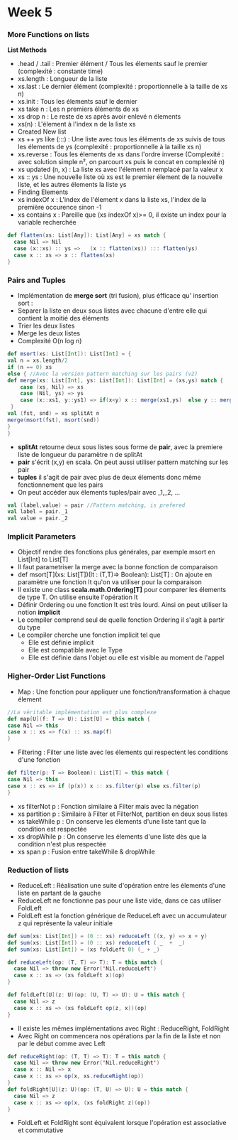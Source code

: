 # Week 5
###
### More Functions on lists

**List Methods**
- .head / .tail : Premier élément / Tous les élements sauf le premier (complexité : constante time)
- xs.length : Longueur de la liste
- xs.last  : Le dernier élément (complexité : proportionnelle à la taille de xs n)
- xs.init  : Tous les élements sauf le dernier
- xs take n : Les n premiers éléments de xs
- xs drop n : Le reste de xs après avoir enlevé n élements
- xs(n)  : L'élement à l'index n de la liste xs
- Created New list
- xs ++ ys  like (:::) : Une liste avec tous les éléments de xs suivis de tous les élements de ys (complexité : proportionnelle à la taille xs n)
- xs.reverse  : Tous les élements de xs dans l'ordre inverse (Complexité : avec solution simple n², on parcourt xs puis le concat en complexité n)
- xs updated (n, x) : La liste xs avec l'élement n remplacé par la valeur x
- xs :: ys : Une nouvelle liste où xs est le premier élement de la nouvelle liste, et les autres élements la liste ys
- Finding Elements
- xs indexOf x  : L'index de l'élement x dans la liste xs, l'index de la première occurence sinon -1
- xs contains x :  Pareille que (xs indexOf x)>= 0, il existe un index pour la variable recherchée

```Scala
def flatten(xs: List[Any]): List[Any] = xs match {
  case Nil => Nil
  case (x::xs) :: ys =>   (x :: flatten(xs)) ::: flatten(ys)
  case x :: xs => x :: flatten(xs)
}
```

### Pairs and Tuples

- Implémentation de **merge sort** (tri fusion), plus éfficace qu' insertion sort :
- Separer la liste en deux sous listes avec chacune d'entre elle qui contient la moitié des éléments
- Trier les deux listes
- Merge les deux listes
- Complexité O(n log n)
```Scala
def msort(xs: List[Int]): List[Int] = {
val n = xs.length/2
if (n == 0) xs
else { //Avec la version pattern matching sur les pairs (v2)
def merge(xs: List[Int], ys: List[Int]): List[Int] = (xs,ys) match {
    case (xs, Nil) => xs
    case (Nil, ys) => ys
    case (x::xs1, y::ys1) => if(x<y) x :: merge(xs1,ys)  else y :: merge(ys1,xs)
 }
val (fst, snd) = xs splitAt n
merge(msort(fst), msort(snd))
}
}
```
- **splitAt** retourne deux sous listes sous forme de **pair**, avec la premiere liste de longueur du paramètre n de splitAt
- **pair** s'écrit (x,y) en scala. On peut aussi utiliser pattern matching sur les pair
- **tuples** il s'agit de pair avec plus de deux élements donc même fonctionnement que les pairs
- On peut accéder aux élements tuples/pair avec _1,_2, ...
```Scala
val (label,value) = pair //Pattern matching, is prefered
val label = pair._1
val value = pair._2
```

### Implicit Parameters

- Objectif rendre des fonctions plus générales, par exemple msort en List[Int] to List[T]
- Il faut parametriser la merge avec la bonne fonction de comparaison
- def msort[T](xs: List[T])(lt : (T,T)=> Boolean): List[T] : On ajoute en paramètre une fonction lt qu'on va utiliser pour la comparaison
- Il existe une class **scala.math.Ordering[T]** pour comparer les élements de type T. On utilise ensuite l'opération lt
- Définir Ordering ou une fonction lt est très lourd. Ainsi on peut utiliser la notion **implicit**
- Le compiler comprend seul de quelle fonction Ordering il s'agit à partir du type
- Le compiler cherche une fonction implicit tel que
    -   Elle est définie implicit
    -   Elle est compatible avec le Type
    -   Elle est définie dans l'objet ou elle est visible au moment de l'appel

### Higher-Order List Functions
- Map : Une fonction pour appliquer une fonction/transformation à chaque élement
```Scala
//La véritable implémentation est plus complexe
def map[U](f: T => U): List[U] = this match {
case Nil => this
case x :: xs => f(x) :: xs.map(f)
}
```
- Filtering : Filter une liste avec les élements qui respectent les conditions d'une fonction
```Scala
def filter(p: T => Boolean): List[T] = this match {
case Nil => this
case x :: xs => if (p(x)) x :: xs.filter(p) else xs.filter(p)
}
```
- xs filterNot p : Fonction similaire à Filter mais avec la négation
- xs partition p : Similaire à Filter et FilterNot, partition en deux sous listes
- xs takeWhile p : On conserve les élements d'une liste tant que la condition est respectée
- xs dropWhile p : On conserve les élements d'une liste dès que la condition n'est plus respectée
- xs span p : Fusion entre takeWhile & dropWhile

### Reduction of lists

- ReduceLeft : Réalisation une suite d'opération entre les élements d'une liste en partant de la gauche
- ReduceLeft ne fonctionne pas pour une liste vide, dans ce cas utiliser FoldLeft
- FoldLeft est la fonction générique de ReduceLeft avec un accumulateur z qui représente la valeur initiale 
```Scala
def sum(xs: List[Int]) = (0 :: xs) reduceLeft ((x, y) => x + y)
def sum(xs: List[Int]) = (0 :: xs) reduceLeft ( _  +  _)
def sum(xs: List[Int]) = (xs foldLeft 0) (_ + _)

def reduceLeft(op: (T, T) => T): T = this match {
  case Nil => throw new Error('Nil.reduceLeft')
  case x :: xs => (xs foldLeft x)(op)
}

def foldLeft[U](z: U)(op: (U, T) => U): U = this match {
  case Nil => z
  case x :: xs => (xs foldLeft op(z, x))(op)
}
```
- Il existe les mêmes implémentations avec Right : ReduceRight, FoldRight
- Avec Right on commencera nos opérations par la fin de la liste et non par le début comme avec Left
```Scala
def reduceRight(op: (T, T) => T): T = this match {
  case Nil => throw new Error('Nil.reduceRight')
  case x :: Nil => x
  case x :: xs => op(x, xs.reduceRight(op))
}
def foldRight[U](z: U)(op: (T, U) => U): U = this match {
  case Nil => z
  case x :: xs => op(x, (xs foldRight z)(op))
}
```
- FoldLeft et FoldRight sont équivalent lorsque l'opération est associative et commutative 